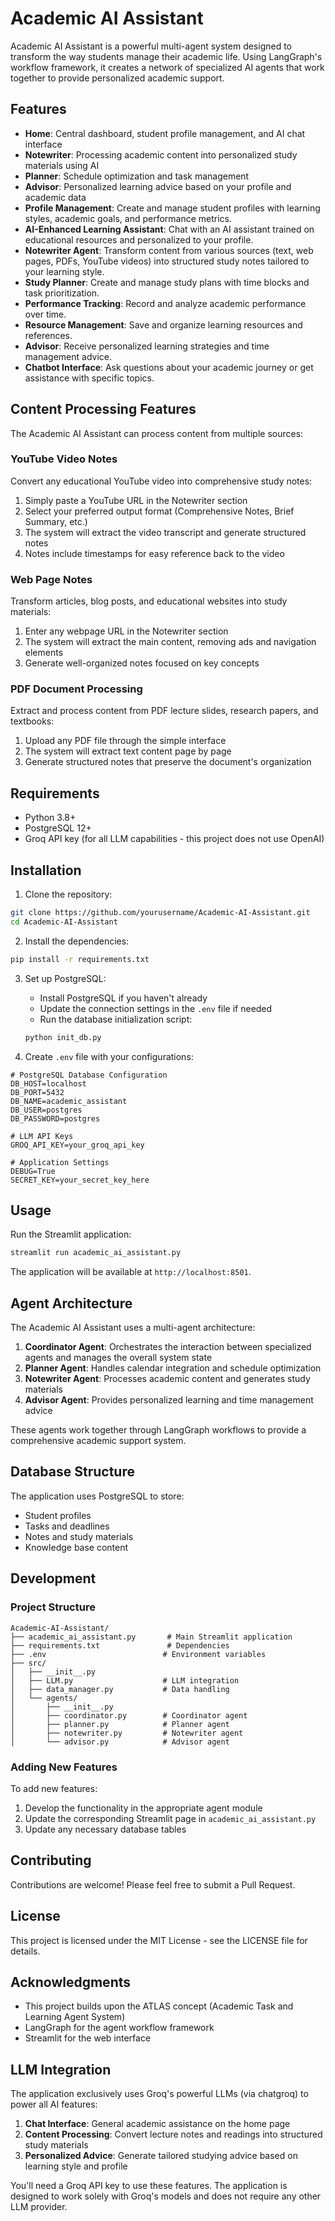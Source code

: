 # Academic AI Assistant

Academic AI Assistant is a powerful multi-agent system designed to transform the way students manage their academic life. Using LangGraph's workflow framework, it creates a network of specialized AI agents that work together to provide personalized academic support.

## Features

- **Home**: Central dashboard, student profile management, and AI chat interface
- **Notewriter**: Processing academic content into personalized study materials using AI
- **Planner**: Schedule optimization and task management
- **Advisor**: Personalized learning advice based on your profile and academic data
- **Profile Management**: Create and manage student profiles with learning styles, academic goals, and performance metrics.
- **AI-Enhanced Learning Assistant**: Chat with an AI assistant trained on educational resources and personalized to your profile.
- **Notewriter Agent**: Transform content from various sources (text, web pages, PDFs, YouTube videos) into structured study notes tailored to your learning style.
- **Study Planner**: Create and manage study plans with time blocks and task prioritization.
- **Performance Tracking**: Record and analyze academic performance over time.
- **Resource Management**: Save and organize learning resources and references.
- **Advisor**: Receive personalized learning strategies and time management advice.
- **Chatbot Interface**: Ask questions about your academic journey or get assistance with specific topics.

## Content Processing Features

The Academic AI Assistant can process content from multiple sources:

### YouTube Video Notes
Convert any educational YouTube video into comprehensive study notes:
1. Simply paste a YouTube URL in the Notewriter section
2. Select your preferred output format (Comprehensive Notes, Brief Summary, etc.)
3. The system will extract the video transcript and generate structured notes
4. Notes include timestamps for easy reference back to the video

### Web Page Notes
Transform articles, blog posts, and educational websites into study materials:
1. Enter any webpage URL in the Notewriter section
2. The system will extract the main content, removing ads and navigation elements
3. Generate well-organized notes focused on key concepts

### PDF Document Processing
Extract and process content from PDF lecture slides, research papers, and textbooks:
1. Upload any PDF file through the simple interface
2. The system will extract text content page by page
3. Generate structured notes that preserve the document's organization

## Requirements

- Python 3.8+
- PostgreSQL 12+
- Groq API key (for all LLM capabilities - this project does not use OpenAI)

## Installation

1. Clone the repository:

```bash
git clone https://github.com/yourusername/Academic-AI-Assistant.git
cd Academic-AI-Assistant
```

2. Install the dependencies:

```bash
pip install -r requirements.txt
```

3. Set up PostgreSQL:
   - Install PostgreSQL if you haven't already
   - Update the connection settings in the `.env` file if needed
   - Run the database initialization script:
   ```bash
   python init_db.py
   ```

4. Create `.env` file with your configurations:

```
# PostgreSQL Database Configuration
DB_HOST=localhost
DB_PORT=5432
DB_NAME=academic_assistant
DB_USER=postgres
DB_PASSWORD=postgres

# LLM API Keys
GROQ_API_KEY=your_groq_api_key

# Application Settings
DEBUG=True
SECRET_KEY=your_secret_key_here
```

## Usage

Run the Streamlit application:

```bash
streamlit run academic_ai_assistant.py
```

The application will be available at `http://localhost:8501`.

## Agent Architecture

The Academic AI Assistant uses a multi-agent architecture:

1. **Coordinator Agent**: Orchestrates the interaction between specialized agents and manages the overall system state
2. **Planner Agent**: Handles calendar integration and schedule optimization
3. **Notewriter Agent**: Processes academic content and generates study materials
4. **Advisor Agent**: Provides personalized learning and time management advice

These agents work together through LangGraph workflows to provide a comprehensive academic support system.

## Database Structure

The application uses PostgreSQL to store:

- Student profiles
- Tasks and deadlines
- Notes and study materials
- Knowledge base content

## Development

### Project Structure

```
Academic-AI-Assistant/
├── academic_ai_assistant.py       # Main Streamlit application
├── requirements.txt               # Dependencies
├── .env                          # Environment variables
├── src/
│   ├── __init__.py
│   ├── LLM.py                    # LLM integration
│   ├── data_manager.py           # Data handling
│   └── agents/
│       ├── __init__.py
│       ├── coordinator.py        # Coordinator agent
│       ├── planner.py            # Planner agent
│       ├── notewriter.py         # Notewriter agent
│       └── advisor.py            # Advisor agent
```

### Adding New Features

To add new features:

1. Develop the functionality in the appropriate agent module
2. Update the corresponding Streamlit page in `academic_ai_assistant.py`
3. Update any necessary database tables

## Contributing

Contributions are welcome! Please feel free to submit a Pull Request.

## License

This project is licensed under the MIT License - see the LICENSE file for details.

## Acknowledgments

- This project builds upon the ATLAS concept (Academic Task and Learning Agent System)
- LangGraph for the agent workflow framework
- Streamlit for the web interface

## LLM Integration

The application exclusively uses Groq's powerful LLMs (via chatgroq) to power all AI features:

1. **Chat Interface**: General academic assistance on the home page
2. **Content Processing**: Convert lecture notes and readings into structured study materials
3. **Personalized Advice**: Generate tailored studying advice based on learning style and profile

You'll need a Groq API key to use these features. The application is designed to work solely with Groq's models and does not require any other LLM provider.